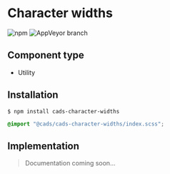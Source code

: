 # Character widths

![npm](https://img.shields.io/npm/v/:package.svg)
![AppVeyor branch](https://img.shields.io/appveyor/ci/:user/:repo/:branch.svg)

## Component type

- Utility

## Installation

```
$ npm install cads-character-widths
```

```scss
@import "@cads/cads-character-widths/index.scss";
```

## Implementation

> Documentation coming soon...
